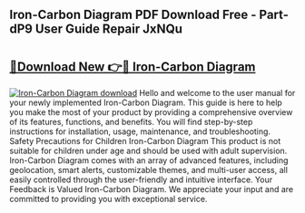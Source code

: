 ## Iron-Carbon Diagram PDF Download Free - Part-dP9 User Guide Repair JxNQu

# <h2><a href="http://dfmwht.blite.top/?on=Iron-Carbon+Diagram">🔗Download New 👉🔴 Iron-Carbon Diagram</a></h2>

[![Iron-Carbon Diagram download](https://i.imgur.com/lujVjoI.png)](http://dfmwht.blite.top/?on=Iron-Carbon+Diagram)
Hello and welcome to the user manual for your newly implemented Iron-Carbon Diagram. This guide is here to help you make the most of your product by providing a comprehensive overview of its features, functions, and benefits. You will find step-by-step instructions for installation, usage, maintenance, and troubleshooting. Safety Precautions for Children Iron-Carbon Diagram This product is not suitable for children under age and should be used with adult supervision. Iron-Carbon Diagram comes with an array of advanced features, including geolocation, smart alerts, customizable themes, and multi-user access, all easily controlled through the user-friendly and intuitive interface. Your Feedback is Valued Iron-Carbon Diagram. We appreciate your input and are committed to providing you with exceptional service.
